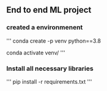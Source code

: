 ## End to end ML project

### created a environmenent
'''
conda create -p venv python==3.8

conda activate venv/
'''

### Install all necessary libraries
'''
pip install -r requirements.txt
'''